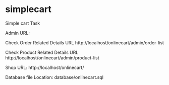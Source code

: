 # simplecart
Simple cart Task

Admin URL:

Check Order Related Details URL
http://localhost/onlinecart/admin/order-list

Check Product Related Details URL
http://localhost/onlinecart/admin/product-list

Shop URL:
http://localhost/onlinecart/

Database file Location:
database/onlinecart.sql
